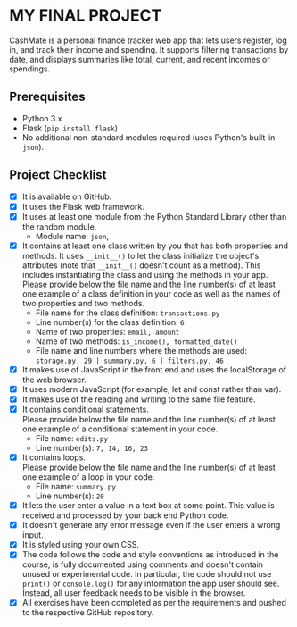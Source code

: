 # MY FINAL PROJECT

CashMate is a personal finance tracker web app that lets users register, log in, and track their income and spending. It supports filtering transactions by date, and displays summaries like total, current, and recent incomes or spendings.

## Prerequisites

- Python 3.x
- Flask (`pip install flask`)
- No additional non-standard modules required (uses Python's built-in `json`).

## Project Checklist

- [x] It is available on GitHub.
- [x] It uses the Flask web framework.
- [x] It uses at least one module from the Python Standard Library other than the random module.  
  - Module name: `json`, 
- [x] It contains at least one class written by you that has both properties and methods. It uses `__init__()` to let the class initialize the object's attributes (note that `__init__()` doesn't count as a method). This includes instantiating the class and using the methods in your app. Please provide below the file name and the line number(s) of at least one example of a class definition in your code as well as the names of two properties and two methods.  
  - File name for the class definition: `transactions.py`
  - Line number(s) for the class definition: `6`
  - Name of two properties:  `email, amount`
  - Name of two methods: `is_income(), formatted_date()`
  - File name and line numbers where the methods are used: `storage.py, 29 | summary.py, 6 | filters.py, 46`
- [x] It makes use of JavaScript in the front end and uses the localStorage of the web browser.
- [x] It uses modern JavaScript (for example, let and const rather than var).
- [x] It makes use of the reading and writing to the same file feature.
- [x] It contains conditional statements.  
  Please provide below the file name and the line number(s) of at least one example of a conditional statement in your code.  
  - File name: `edits.py`
  - Line number(s): `7, 14, 16, 23`
- [x] It contains loops.  
  Please provide below the file name and the line number(s) of at least one example of a loop in your code.  
  - File name: `summary.py`
  - Line number(s): `20`
- [x] It lets the user enter a value in a text box at some point. This value is received and processed by your back end Python code.
- [x] It doesn't generate any error message even if the user enters a wrong input.
- [x] It is styled using your own CSS.
- [x] The code follows the code and style conventions as introduced in the course, is fully documented using comments and doesn't contain unused or experimental code. In particular, the code should not use `print()` or `console.log()` for any information the app user should see. Instead, all user feedback needs to be visible in the browser.
- [x] All exercises have been completed as per the requirements and pushed to the respective GitHub repository.